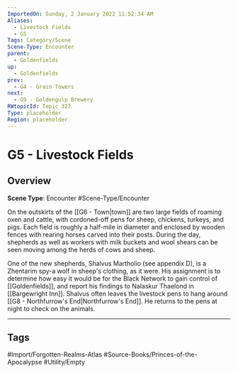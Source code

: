 ```yaml
---
ImportedOn: Sunday, 2 January 2022 11:52:34 AM
Aliases:
  - Livestock Fields
  - G5
Tags: Category/Scene
Scene-Type: Encounter
parent:
  - Goldenfields
up:
  - Goldenfields
prev:
  - G4 - Grain Towers
next:
  - G9 - Goldengulp Brewery
RWtopicId: Topic_327
Type: placeholder
Region: placeholder
---
```

# G5 - Livestock Fields
## Overview
**Scene Type**: Encounter
#Scene-Type/Encounter

On the outskirts of the [[G6 - Town|town]] are two large fields of roaming oxen and cattle, with cordoned-off pens for sheep, chickens, turkeys, and pigs. Each field is roughly a half-mile in diameter and enclosed by wooden fences with rearing horses carved into their posts. During the day, shepherds as well as workers with milk buckets and wool shears can be seen moving among the herds of cows and sheep.

One of the new shepherds, Shalvus Martholio (see appendix D), is a Zhentarim spy-a wolf in sheep's clothing, as it were. His assignment is to determine how easy it would be for the Black Network to gain control of [[Goldenfields]], and report his findings to Nalaskur Thaelond in [[Bargewright Inn]]. Shalvus often leaves the livestock pens to hang around [[G8 - Northfurrow's End|Northfurrow's End]]. He returns to the pens at night to check on the animals.


---
## Tags
#Import/Forgotten-Realms-Atlas #Source-Books/Princes-of-the-Apocalypse #Utility/Empty

